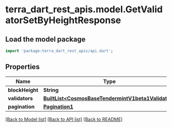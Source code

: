 # terra_dart_rest_apis.model.GetValidatorSetByHeightResponse

## Load the model package
```dart
import 'package:terra_dart_rest_apis/api.dart';
```

## Properties
Name | Type | Description | Notes
------------ | ------------- | ------------- | -------------
**blockHeight** | **String** |  | [optional] 
**validators** | [**BuiltList&lt;CosmosBaseTendermintV1beta1Validator&gt;**](CosmosBaseTendermintV1beta1Validator.md) |  | [optional] 
**pagination** | [**Pagination1**](Pagination1.md) |  | [optional] 

[[Back to Model list]](../README.md#documentation-for-models) [[Back to API list]](../README.md#documentation-for-api-endpoints) [[Back to README]](../README.md)


